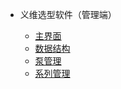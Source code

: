 * 义维选型软件（管理端）

  * [主界面](README.md)
  * [数据结构](shuju.md)
  * [泵管理](bengguanli.md)
  * [系列管理](xilie.md)
